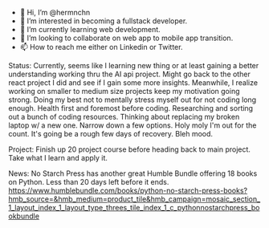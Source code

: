 - 👋 Hi, I’m @hermnchn
- 👀 I’m interested in becoming a fullstack developer.
- 🌱 I’m currently learning web development.
- 💞️ I’m looking to collaborate on web app to mobile app transition.
- 📫 How to reach me either on Linkedin or Twitter.

Status: Currently, seems like I learning new thing or at least gaining a better understanding working thru the AI api project. Might go back to the other react project I did and see if I gain some more insights. Meanwhile, I realize working on smaller to medium size projects keep my motivation going strong. Doing my best not to mentally stress myself out for not coding long enough. Health first and foremost before coding. Researching and sorting out a bunch of coding resources. Thinking about replacing my broken laptop w/ a new one. Narrow down a few options. Holy moly I'm out for the count. It's going be a rough few days of recovery. Bleh mood.

Project: Finish up 20 project course before heading back to main project. Take what I learn and apply it.

News: No Starch Press has another great Humble Bundle offering 18 books on Python. Less than 20 days left before it ends.
https://www.humblebundle.com/books/python-no-starch-press-books?hmb_source=&hmb_medium=product_tile&hmb_campaign=mosaic_section_1_layout_index_1_layout_type_threes_tile_index_1_c_pythonnostarchpress_bookbundle


<!---
hermnchn/hermnchn is a ✨ special ✨ repository because its `README.md` (this file) appears on your GitHub profile.
You can click the Preview link to take a look at your changes.
--->
